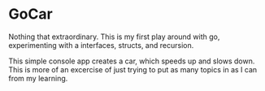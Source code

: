 # GoCar
Nothing that extraordinary. This is my first play around with go, experimenting with a interfaces, structs, and recursion. 

This simple console app creates a car, which speeds up and slows down. This is more of an excercise of just trying to put as many topics in as I can from my learning.
